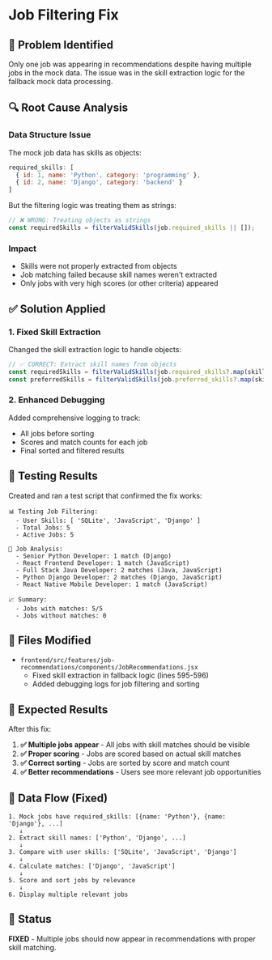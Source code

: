 # Job Filtering Fix

## 🐛 Problem Identified

Only one job was appearing in recommendations despite having multiple jobs in the mock data. The issue was in the skill extraction logic for the fallback mock data processing.

## 🔍 Root Cause Analysis

### Data Structure Issue
The mock job data has skills as objects:
```javascript
required_skills: [
  { id: 1, name: 'Python', category: 'programming' },
  { id: 2, name: 'Django', category: 'backend' }
]
```

But the filtering logic was treating them as strings:
```javascript
// ❌ WRONG: Treating objects as strings
const requiredSkills = filterValidSkills(job.required_skills || []);
```

### Impact
- Skills were not properly extracted from objects
- Job matching failed because skill names weren't extracted
- Only jobs with very high scores (or other criteria) appeared

## ✅ Solution Applied

### 1. Fixed Skill Extraction
Changed the skill extraction logic to handle objects:

```javascript
// ✅ CORRECT: Extract skill names from objects
const requiredSkills = filterValidSkills(job.required_skills?.map(skill => skill.name || skill) || []);
const preferredSkills = filterValidSkills(job.preferred_skills?.map(skill => skill.name || skill) || []);
```

### 2. Enhanced Debugging
Added comprehensive logging to track:
- All jobs before sorting
- Scores and match counts for each job
- Final sorted and filtered results

## 🧪 Testing Results

Created and ran a test script that confirmed the fix works:

```
📊 Testing Job Filtering:
  - User Skills: [ 'SQLite', 'JavaScript', 'Django' ]
  - Total Jobs: 5
  - Active Jobs: 5

🎯 Job Analysis:
  - Senior Python Developer: 1 match (Django)
  - React Frontend Developer: 1 match (JavaScript)  
  - Full Stack Java Developer: 2 matches (Java, JavaScript)
  - Python Django Developer: 2 matches (Django, JavaScript)
  - React Native Mobile Developer: 1 match (JavaScript)

📈 Summary:
  - Jobs with matches: 5/5
  - Jobs without matches: 0
```

## 📁 Files Modified

- `frontend/src/features/job-recommendations/components/JobRecommendations.jsx`
  - Fixed skill extraction in fallback logic (lines 595-596)
  - Added debugging logs for job filtering and sorting

## 🎯 Expected Results

After this fix:

1. **✅ Multiple jobs appear** - All jobs with skill matches should be visible
2. **✅ Proper scoring** - Jobs are scored based on actual skill matches
3. **✅ Correct sorting** - Jobs are sorted by score and match count
4. **✅ Better recommendations** - Users see more relevant job opportunities

## 🔄 Data Flow (Fixed)

```
1. Mock jobs have required_skills: [{name: 'Python'}, {name: 'Django'}, ...]
   ↓
2. Extract skill names: ['Python', 'Django', ...]
   ↓
3. Compare with user skills: ['SQLite', 'JavaScript', 'Django']
   ↓
4. Calculate matches: ['Django', 'JavaScript']
   ↓
5. Score and sort jobs by relevance
   ↓
6. Display multiple relevant jobs
```

## 🎉 Status

**FIXED** - Multiple jobs should now appear in recommendations with proper skill matching.
